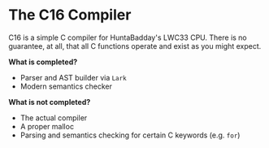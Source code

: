 
# The C16 Compiler

C16 is a simple C compiler for HuntaBadday's LWC33 CPU. There is no guarantee, at all, that all C functions operate and exist as you might expect.

**What is completed?**

- Parser and AST builder via `Lark`
- Modern semantics checker

**What is not completed?**

- The actual compiler
- A proper malloc
- Parsing and semantics checking for certain C keywords (e.g. `for`)
